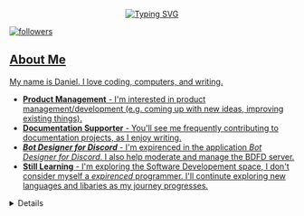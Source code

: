 <p align="center"> <a href="https://git.io/typing-svg"><img src="https://readme-typing-svg.herokuapp.com?font=Fira+Code&pause=1000&color=F7F7F7&width=435&lines=Hello+there%2C+I'm+NINJA!+%E2%98%95;Working+with+Discord+Projects+%E2%9C%85" alt="Typing SVG" /></a> </p>

<a href="https://github.com/DanielSDSXX"> <img alt="followers" title="Follow Me" src="https://img.shields.io/github/followers/DanielSDSXX?color=236ad3&labelColor=1155ba&style=for-the-badge&logo=github&label=Follow%20me" />

<h2> About Me </h2> <p align="left"> <p> My name is Daniel. I love coding, computers, and writing.</p> <ul> <li><strong>Product Management</strong> - I'm interested in product management/development (e.g. coming up with new ideas, improving existing things).</li> <li><strong>Documentation Supporter</strong> - You'll see me frequently contributing to documentation projects, as I enjoy writing.</li> <li><strong><em>Bot Designer for Discord</em></strong> - I'm expirenced in the application <em>Bot Designer for Discord</em>. I also help moderate and manage the BDFD server.</li> <li><strong>Still Learning</strong> - I'm exploring the Software Developement space, I don't consider myself a <em>expirenced</em> programmer. I'll continute exploring new languages and libaries as my journey progresses.</li> </ul> </p> 

<details> <summary>📋 My Projects</summary> <h2> Projects </h2> <p align="left"> <em>My Current Projects. Some are not mentioned here <em/> <h3> Currently contributor of <h3/> <ul> <li/> Nothing </a> - Just nothing now, one day i'll have one here </p>
